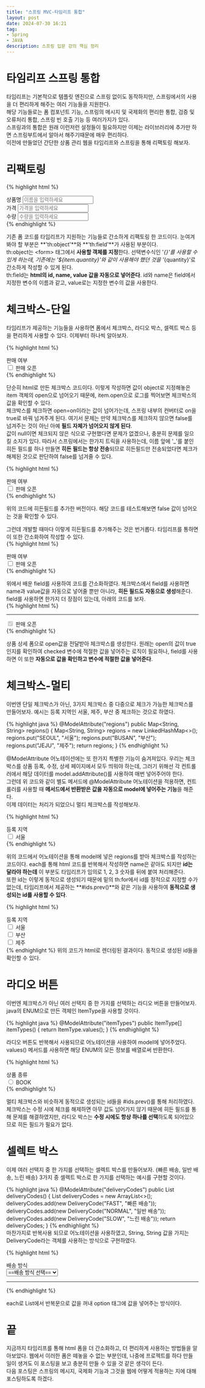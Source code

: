 ```yaml
---
title: "스프링 MVC-타임리프 통합"
layout: post
date: 2024-07-30 16:21
tag:
- Spring
- JAVA
description: 스프링 입문 강의 핵심 정리
---  
```


# 타임리프 스프링 통합  
타임리프는 기본적으로 템플릿 엔진으로 스프링 없이도 동작하지만, 스프링에서의 사용을 더 편리하게 해주는 여러 기능들을 지원한다.  
해당 기능들로는 폼 컴포넌트 기능, 스프링의 메시지 및 국제화의 편리한 통합, 검증 및 오류처리 통합, 스프링 빈 호출 기능 등 여러가지가 있다.  
스프링과의 통합은 원래 이런저런 설정들이 필요하지만 이제는 라이브러리에 추가만 하면 스프링부트에서 알아서 해주기때문에 매우 편리하다.  
이전에 만들었던 간단한 상품 관리 웹을 타임리프와 스프링을 통해 리팩토링 해보자.  

# 리팩토링  
{% highlight html %}
<form action="item.html" th:action th:object="${item}" method="post">
 <div>
 <label for="itemName">상품명</label>
 <input type="text" id="itemName" th:field="*{itemName}" class="form-control" placeholder="이름을 입력하세요">
 </div>
 <div>
 <label for="price">가격</label>
 <input type="text" id="price" th:field="*{price}" class="form-control" placeholder="가격을 입력하세요">
 </div>
 <div>
 <label for="quantity">수량</label>
 <input type="text" id="quantity" th:field="*{quantity}" class="form-control" placeholder="수량을 입력하세요">
 </div>
{% endhighlight %}  

기존 폼 코드를 타임리프가 지원하는 기능들로 간소하게 리팩토링 한 코드이다. 
눈여겨봐야 할 부분은 **'th:object'**와 **'th:field'**가 사용된 부분이다.  
th:object는 \<form\> 태그에서 **사용할 객체를 지정**한다. 선택변수식인 '*{}'를 사용할 수 있게 하는데, 기존에는 '${item.quantity}'와 같이 사용해야 했던 것을 '*{quantity}'로 간소하게 작성할 수 있게 된다.  
th:field는 **html의 id, name, value 값을 자동으로 넣어준다**. id와 name은 field에서 지정한 변수의 이름과 같고, value로는 지정한 변수의 값을 사용한다.  

# 체크박스-단일  
타임리프가 제공하는 기능들을 사용하면 폼에서 체크박스, 라디오 박스, 셀렉트 박스 등을 편리하게 사용할 수 있다. 이제부터 하나씩 알아보자.  

{% highlight html %}
<!-- single checkbox -->
<div>판매 여부</div>
<div>
 <div class="form-check">
 <input type="checkbox" id="open" name="open" class="form-check-input">
 <label for="open" class="form-check-label">판매 오픈</label>
 </div>
</div>
{% endhighlight %}  

단순히 html로 만든 체크박스 코드이다. 이렇게 작성하면 값이 object로 지정해놓은 item 객체의 open으로 넘어오기 때문에, item.open으로 로그를 찍어보면 체크박스의 값을 확인할 수 있다.  
체크박스를 체크하면 open=on이라는 값이 넘어가는데, 스프링 내부의 컨버터로 on을 true로 바꿔 넘겨주게 된다. 여기서 문제는 만약 체크박스를 체크하지 않으면 false를 넘겨주는 것이 아닌 아예 **필드 자체가 넘어오지 않게 된다**.  
값이 null이면 체크되지 않은 식으로 구현했다면 문제가 없겠으나, 충분히 문제를 일으킬 소지가 있다. 따라서 스프링에서는 한가지 트릭을 사용하는데, 이름 앞에 '_'를 붙인 히든 필드를 하나 만들면 **히든 필드는 항상 전송**되므로 히든필드만 전송되었다면 체크가 해제된 것으로 판단하여 false를 넘겨줄 수 있다.  

{% highlight html %}
<!-- single checkbox -->
<div>판매 여부</div>
<div>
 <div class="form-check">
 <input type="checkbox" id="open" name="open" class="form-check-input">
 <input type="hidden" name="_open" value="on"/> <!-- 히든 필드 추가 -->
 <label for="open" class="form-check-label">판매 오픈</label>
 </div>
</div>
{% endhighlight %}  

위의 코드에 히든필드를 추가한 버전이다. 해당 코드를 테스트해보면 false 값이 넘어오는 것을 확인할 수 있다.  
  
그런데 개발할 때마다 이렇게 히든필드를 추가해주는 것은 번거롭다. 타임리프를 통하면 이 또한 간소화하여 작성할 수 있다.  
{% highlight html %}
<!-- single checkbox -->
<div>판매 여부</div>
<div>
 <div class="form-check">
 <input type="checkbox" id="open" th:field="*{open} class="form-check-input">
 <label for="open" class="form-check-label">판매 오픈</label>
 </div>
</div>
{% endhighlight %}  

위에서 배운 field를 사용하여 코드를 간소화하였다. 체크박스에서 field를 사용하면 name과 value값을 자동으로 넣어줄 뿐만 아니라, **히든 필드도 자동으로 생성**해준다.  
field를 사용하면 한가지 더 장점이 있는데, 아래의 코드를 보자.  
{% highlight html %}
<hr class="my-4">
<!-- single checkbox -->
<div class="form-check">
 <input type="checkbox" id="open" class="form-check-input" disabled
name="open" value="true" checked="checked">
 <label for="open" class="form-check-label">판매 오픈</label>
</div>
{% endhighlight %}  

상품 상세 폼으로 open값을 전달받아 체크박스를 생성한다. 원래는 open의 값이 true인지를 확인하여 checked 변수에 적절한 값을 넣어주는 로직이 필요하나, field를 사용하면 이 또한 **자동으로 값을 확인하고 변수에 적절한 값을 넣어준다**.  

# 체크박스-멀티  
이번엔 단일 체크박스가 아닌, 3가지 체크박스 중 다중으로 체크가 가능한 체크박스를 만들어보자. 예시는 등록 지역인 서울, 제주, 부산 중 체크하는 것으로 하였다.  

{% highlight java %}
@ModelAttribute("regions")
public Map<String, String> regions() {
 Map<String, String> regions = new LinkedHashMap<>();
 regions.put("SEOUL", "서울");
 regions.put("BUSAN", "부산");
 regions.put("JEJU", "제주");
 return regions;
}
{% endhighlight %}  

@ModelAttribute 어노테이션에는 또 한가지 특별한 기능이 숨겨져있다. 우리는 체크박스를 상품 등록, 수정, 상세 페이지에서 모두 띄워야 하는데, 그러기 위해선 각 컨트롤러에서 해당 데이터를 model.addAttribute()를 사용하여 매번 넣어주어야 한다.  
그런데 위 코드와 같이 별도 메서드에 @ModelAttribute 어노테이션을 적용하면, 컨트롤러를 사용할 때 **메서드에서 반환받은 값을 자동으로 model에 넣어주는 기능**을 해준다.  
이제 데이터는 처리가 되었으니 멀티 체크박스를 작성해보자.  

{% highlight html %}
<!-- multi checkbox -->
<div>
 <div>등록 지역</div>
 <div th:each="region : ${regions}" class="form-check form-check-inline">
 <input type="checkbox" th:field="*{regions}" th:value="${region.key}"
class="form-check-input">
 <label th:for="${#ids.prev('regions')}" th:text="${region.value}" class="form-check-label">서울</label>
 </div>
</div>
{% endhighlight %}  

위의 코드에서 어노테이션을 통해 model에 넣은 regions를 받아 체크박스를 작성하는 코드이다. each를 통해 html 코드를 반복해서 작성하면 name은 같아도 되지만 **id는 달라야 하는데** 이 부분도 타임리프가 임의로 1, 2, 3 숫자를 뒤에 붙여 처리해준다.  
또한 id는 이렇게 동적으로 생성되기 때문에 밑의 th:for에서 id를 정적으로 지정할 수가 없는데, 타임리프에서 제공하는 **#ids.prev()**와 같은 기능을 사용하여 **동적으로 생성되는 id를 사용할 수 있다**.  

{% highlight html %}
<!-- multi checkbox -->
<div>
 <div>등록 지역</div>
 <div class="form-check form-check-inline">
 <input type="checkbox" value="SEOUL" class="form-check-input" id="regions1" name="regions">
 <input type="hidden" name="_regions" value="on"/>
 <label for="regions1" class="form-check-label">서울</label>
 </div>
 <div class="form-check form-check-inline">
 <input type="checkbox" value="BUSAN" class="form-check-input" id="regions2" name="regions">
 <input type="hidden" name="_regions" value="on"/>
 <label for="regions2" class="form-check-label">부산</label>
 </div>
 <div class="form-check form-check-inline">
 <input type="checkbox" value="JEJU" class="form-check-input" id="regions3" name="regions">
 <input type="hidden" name="_regions" value="on"/>
 <label for="regions3" class="form-check-label">제주</label>
 </div>
</div>
<!-- -->
{% endhighlight %}  
위의 코드가 html로 렌더링된 결과이다. 동적으로 생성된 id들을 확인할 수 있다.  

# 라디오 버튼  
이번엔 체크박스가 아닌 여러 선택지 중 한 가지를 선택하는 라디오 버튼을 만들어보자. java의 ENUM으로 만든 객체인 ItemType을 사용할 것이다.  

{% highlight java %}
@ModelAttribute("itemTypes")
public ItemType[] itemTypes() {
 return ItemType.values();
}
{% endhighlight %}   

라디오 버튼도 반복해서 사용되므로 어노테이션을 사용하여 model에 넣어주었다. values() 메서드를 사용하면 해당 ENUM의 모든 정보를 배열로써 반환한다.  

{% highlight html %}
<!-- radio button -->
<div>
 <div>상품 종류</div>
 <div th:each="type : ${itemTypes}" class="form-check form-check-inline">
 <input type="radio" th:field="*{itemType}" th:value="${type.name()}"
class="form-check-input">
 <label th:for="${#ids.prev('itemType')}" th:text="${type.description}"
class="form-check-label"> BOOK </label>
 </div>
</div>
{% endhighlight %}  

멀티 체크박스와 비슷하게 동적으로 생성되는 id들을 #ids.prev()를 통해 처리하였다. 체크박스는 수정 시에 체크를 해제하면 아무 값도 넘어가지 않기 때문에 히든 필드를 통해 문제를 해결하였지만, 라디오 박스는 **수정 시에도 항상 하나를 선택**하도록 되어있으므로 히든 필드가 필요가 없다.

# 셀렉트 박스  
이제 여러 선택지 중 한 가지를 선택하는 셀렉트 박스를 만들어보자. {빠른 배송, 일반 배송, 느린 배송} 3가지 중 셀렉트 박스로 한 가지를 선택하는 예시를 구현할 것이다.  

{% highlight java %}
@ModelAttribute("deliveryCodes")
public List<DeliveryCode> deliveryCodes() {
 List<DeliveryCode> deliveryCodes = new ArrayList<>();
 deliveryCodes.add(new DeliveryCode("FAST", "빠른 배송"));
 deliveryCodes.add(new DeliveryCode("NORMAL", "일반 배송"));
 deliveryCodes.add(new DeliveryCode("SLOW", "느린 배송"));
 return deliveryCodes;
}
{% endhighlight %}   
마찬가지로 반복사용 되므로 어노테이션을 사용하였고, String, String 값을 가지는 DeliveryCode라는 객체를 사용하는 방식으로 구현하였다.  

{% highlight html %}
<!-- SELECT -->
<div>
 <div>배송 방식</div>
 <select th:field="*{deliveryCode}" class="form-select">
 <option value="">==배송 방식 선택==</option>
 <option th:each="deliveryCode : ${deliveryCodes}" th:value="$
{deliveryCode.code}"
 th:text="${deliveryCode.displayName}">FAST</option>
 </select>
</div>
<hr class="my-4">
{% endhighlight %}  

each로 List에서 반복문으로 값을 꺼내 option 태그에 값을 넣어주는 방식이다.  

# 끝  
지금까지 타임리프를 통해 html 폼을 더 간소화하고, 더 편리하게 사용하는 방법들을 알아보았다. 웹에서 이러한 폼은 떼놓을 수 없는 부분인데, 나중에 프로젝트를 하다 만들 일이 생겨도 이 포스팅을 보고 충분히 만들 수 있을 것 같은 생각이 든다.  
다음 포스팅은 스프링의 메시지, 국제화 기능과 그것을 웹에 어떻게 적용하는 지에 대해 포스팅하도록 하겠다.
